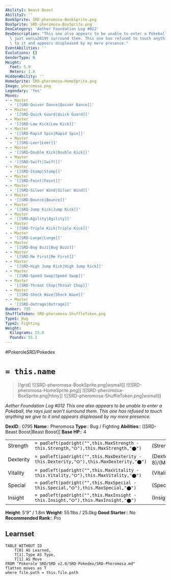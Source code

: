 ```yaml
---
Ability1: Beast Boost
Ability2: ''
BookSprite: SRD-pheromosa-BookSprite.png
BoxSprite: SRD-pheromosa-BoxSprite.png
DexCategory: 'Aether Foundation Log #012'
DexDescription: "This one also appears to be unable to enter a Pokeball, the rays\
  \ just won\u2019t surround them. This one has refused to touch anything we give\
  \ to it and appears displeased by my mere presence."
EventAbilities: ''
Evolutions: []
GenderType: N
Height:
  Feet: 5.9
  Meters: 1.8
HiddenAbility: ''
HomeSprite: SRD-pheromosa-HomeSprite.png
Image: pheromosa.png
Legendary: 'Yes'
Moves:
- - Master
  - '[[SRD-Quiver Dance|Quiver Dance]]'
- - Master
  - '[[SRD-Quick Guard|Quick Guard]]'
- - Master
  - '[[SRD-Low Kick|Low Kick]]'
- - Master
  - '[[SRD-Rapid Spin|Rapid Spin]]'
- - Master
  - '[[SRD-Leer|Leer]]'
- - Master
  - '[[SRD-Double Kick|Double Kick]]'
- - Master
  - '[[SRD-Swift|Swift]]'
- - Master
  - '[[SRD-Stomp|Stomp]]'
- - Master
  - '[[SRD-Feint|Feint]]'
- - Master
  - '[[SRD-Silver Wind|Silver Wind]]'
- - Master
  - '[[SRD-Bounce|Bounce]]'
- - Master
  - '[[SRD-Jump Kick|Jump Kick]]'
- - Master
  - '[[SRD-Agility|Agility]]'
- - Master
  - '[[SRD-Triple Kick|Triple Kick]]'
- - Master
  - '[[SRD-Lunge|Lunge]]'
- - Master
  - '[[SRD-Bug Buzz|Bug Buzz]]'
- - Master
  - '[[SRD-Me First|Me First]]'
- - Master
  - '[[SRD-High Jump Kick|High Jump Kick]]'
- - Master
  - '[[SRD-Speed Swap|Speed Swap]]'
- - Master
  - '[[SRD-Throat Chop|Throat Chop]]'
- - Master
  - '[[SRD-Shock Wave|Shock Wave]]'
- - Master
  - '[[SRD-Outrage|Outrage]]'
Number: 795
ShuffleToken: SRD-pheromosa-ShuffleToken.png
Type1: Bug
Type2: Fighting
Weight:
  Kilograms: 25.0
  Pounds: 55.1
---
```


#PokeroleSRD/Pokedex

# `= this.name`

> [!grid]
> ![[SRD-pheromosa-BookSprite.png|wsmall]]
> ![[SRD-pheromosa-HomeSprite.png]]
> ![[SRD-pheromosa-BoxSprite.png|htiny]]
> ![[SRD-pheromosa-ShuffleToken.png|wsmall]]


*Aether Foundation Log #012*
*This one also appears to be unable to enter a Pokeball, the rays just won’t surround them. This one has refused to touch anything we give to it and appears displeased by my mere presence.*

**DexID**:: 0795
**Name**:: Pheromosa
**Type**:: Bug / Fighting
**Abilities**:: [[SRD-Beast Boost|Beast Boost]]
**Base HP**:: 4

|           |                                                                                        |                                          |
| --------- | -------------------------------------------------------------------------------------- | ---------------------------------------- |
| Strength  | `= padleft(padright("",this.MaxStrength - this.Strength,"⭘"),this.MaxStrength,"⬤")`    | (Strength::7)/(MaxStrength::7)   |
| Dexterity | `= padleft(padright("",this.MaxDexterity - this.Dexterity,"⭘"),this.MaxDexterity,"⬤")` | (Dexterity:: 8)/(MaxDexterity::8) |
| Vitality  | `= padleft(padright("",this.MaxVitality - this.Vitality,"⭘"),this.MaxVitality,"⬤")`    | (Vitality::3)/(MaxVitality::3)   |
| Special   | `= padleft(padright("",this.MaxSpecial - this.Special,"⭘"),this.MaxSpecial,"⬤")`       | (Special::7)/(MaxSpecial::7)     |
| Insight   | `= padleft(padright("",this.MaxInsight - this.Insight,"⭘"),this.MaxInsight,"⬤")`       | (Insight::3)/(MaxInsight::3)     |

**Height**: 5'9" / 1.8m
**Weight**: 55.1lbs / 25.0kg
**Good Starter**:: No
**Recommended Rank**:: Pro

## Learnset

```dataview
TABLE WITHOUT ID
    T[0] AS Learned,
    T[1].Type AS Type,
    T[1] AS Move
FROM "Pokerole SRD/SRD v2.0/SRD-Pokedex/SRD-Pheromosa.md"
flatten moves as T
where file.path = this.file.path
```
